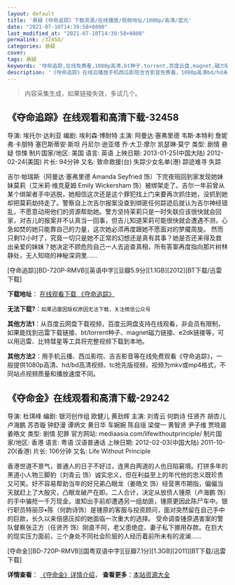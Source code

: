 ```yaml
---
layout: default
title: '悬疑《夺命追踪》下载资源/在线播放/视频地址/1080p/高清/蓝光'
date: "2021-07-10T14:39:58+0800"
last_modified_at: "2021-07-10T14:39:58+0800"
permalink: /32458/
categories: 悬疑
cover:
tags: 悬疑
keywords: '夺命追踪,在线免费看,1080p高清,bt种子,torrent,百度云盘,magnet,磁力链,迅雷下载资源'
description: '《夺命追踪》在线云播放手机西瓜影院吉吉影音免费看，1080p高清bd/hd未删减完整版和tc抢先枪版，mkv/mp4格式，附带bt/torrent种子、magnet/磁力链、百度云盘、网盘资源迅雷下载链接'
---
```


>内容采集生成，如果链接失效，多试几个。


## 《夺命追踪》在线观看和高清下载-32458

导演: 埃托尔·达利亚 编剧: 埃利森·博耐特 主演: 阿曼达·塞弗里德 韦斯·本特利 詹妮弗·卡朋特 塞巴斯蒂安·斯坦 丹尼尔·逊亚塔 乔·大卫·摩尔 凯瑟琳·莫宁 类型: 剧情 悬疑 惊悚 制片国家/地区: 美国 语言: 英语 上映日期: 2013-01-25(中国大陆) 2012-02-24(美国) 片长: 94分钟 又名: 致命救援(台) 失踪少女名单(港) 踪迹难寻 失踪

吉尔·帕瑞斯（阿曼达·塞弗里德 Amanda Seyfried 饰）下完夜班回到家发现她妹妹莫莉（艾米莉·维克夏姆 Emily Wickersham 饰）被绑架走了。吉尔一年前曾从某个绑架者手中逃脱，她相信这次还是这个罪犯找上门来要再次抓住她，没抓到她却把莫莉劫持走了。警察自上次吉尔报案没查到绑匪任何踪迹后就认为吉尔神经错乱，不愿意动用他们的资源帮助她。警方坚持茉莉只是一时失联应该很快就会回家，对吉儿的报案并不认真当一回事，但吉儿知道茉莉可能很快就会遭遇不测，心急如焚的她只能靠自己的力量，这次她必须再度跟她不愿面对的梦魇周旋。 然而只剩12小时了，究竟一切只是她不正常的幻想还是真有其事？她是否还来得及救出亲爱的妹妹？她决定不顾危险自己一人去追查真相，所有答案再度指向那片树林静处，无人知晓的神秘深洞里……


[夺命追踪][BD-720P-RMVB][英语中字][豆瓣5.9分][1.1GB][2012][BT下载/迅雷下载]

**下载地址**： [在线观看下载 《夺命追踪》](https://www.btdx8.com/torrent/gone_2012.html) 


**无法下载?**：`如果迅雷因版权原因无法下载，关注微信公众号 `

**其他方法1**：从百度云网盘下载视频，百度云网盘支持在线观看，非会员有限制，如果能找到迅雷下载链接、bt/torrent种子、magnet磁力链接、e2dk链接等，可以用迅雷、比特彗星等工具将完整视频下载到本地。

**其他方法2**：用手机云播、西瓜影院、吉吉影音等在线免费观看《夺命追踪》，一般提供1080p高清、hd/bd高清视频、tc抢先版视频，视频为mkv或mp4格式，不同站点视频质量和播放速度不同。


## 《夺命金》在线观看和高清下载-29242

导演: 杜琪峰 编剧: 银河创作组 欧健儿 黄劲辉 主演: 刘青云 何韵诗 任贤齐 胡杏儿 卢海鹏 苏杏璇 钟舒漫 谭炳文 黄日华 车婉婉 陈自瑶 梁俊一 黄智贤 尹子维 贾晓晨 姜皓文 类型: 剧情 犯罪 官方网站: mediaasia.com/lifewithoutprinciple/ 制片国家/地区: 香港 语言: 粤语 汉语普通话 上映日期: 2012-02-03(中国大陆) 2011-10-20(香港) 片长: 106分钟 又名: Life Without Principle

香港世道不景气，普通人的日子不好过，连黑白两道的人也日陷窘境。打拼多年的黑道小人物三脚豹（刘青云 饰）诚实忠义，但在利益至上的年代他的忠义既珍贵又可笑。好不容易帮助当年的好兄弟凸眼龙（姜皓文 饰）经营黑市期指，偏偏当天就赶上了大股灾，凸眼龙破产在即。二人合计，决定从放债人锺原（卢海鹏 饰）的手中骗抢一千万现金。谁知出手前却遭遇另一组劫匪，锺原更因此陈尸车中。银行职员特丽莎•陈（何韵诗饰）是锺原的客服与投资顾问，面对突然留在自己手中的巨款，长久以来倍感压抑的她面临一次重大的选择。 受命调查锺原遇害案的警队督察张正方（任贤齐 饰）刚直不阿，老父患绝症、妻子私下挪用存款。在巨大的现实压力面前，三个身处不同社会阶层的人经历着前所未有的波澜……


[夺命金][BD-720P-RMVB][国粤双语中字][豆瓣7.1分][1.3GB][2011][BT下载/迅雷下载]

**详情查看**： [《夺命金》详情介绍](/movie/29242/)， **查看更多**：[本站资源大全](/movie/t/all/)

